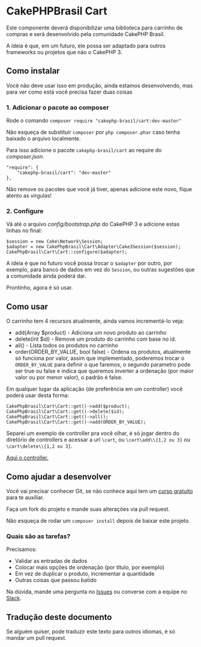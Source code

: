 # CakePHPBrasil Cart

Este componente deverá disponibilizar uma biblioteca para carrinho de compras e será desenvolvido pela comunidade CakePHP Brasil.

A ideia é que, em um futuro, ele possa ser adaptado para outros frameworks ou projetos que não o CakePHP 3.

## Como instalar

Você não deve usar isso em produção, ainda estamos desenvolvendo, mas para ver como está você precisa fazer duas coisas

### 1. Adicionar o pacote ao composer

Rode o comando `composer require "cakephp-brasil/cart:dev-master"`

Não esqueça de substituir `composer` por `php composer.phar` caso tenha baixado o arquivo localmente.

Para isso adicione o pacote `cakephp-brasil/cart` ao require do *composer.json*.

    "require": {
        "cakephp-brasil/cart": "dev-master"
    },

Não remove os pacotes que você já tiver, apenas adicione este novo, fique atento as virgulas!

### 2. Configure

Vá até o arquivo *config/bootstrap.php* do CakePHP 3 e adicione estas linhas no final:

	$session = new Cake\Network\Session;
	$adapter = new CakePhpBrasil\Cart\Adapter\Cake3Session($session);
	CakePhpBrasil\Cart\Cart::configure($adapter);

A ideia é que no futuro você possa trocar o `$adapter` por outro, por exemplo, para banco de dados em vez do `Session`, ou outras sugestões que a comunidade ainda poderá dar.

Prontinho, agora é só usar.

## Como usar

O carrinho tem 4 recursos atualmente, ainda vamos incrementá-lo veja:

 - add(Array $product) - Adiciona um novo produto ao carrinho
 - delete(int $id) - Remove um produto do carrinho com base no id.
 - all() - Lista todos os produtos no carrinho
 - order(ORDER_BY_VALUE, bool false) - Ordena os produtos, atualmente só funciona por valor, assim que implementado, poderemos trocar o `ORDER_BY_VALUE` para definir o que faremos, o segundo parametro pode ser true ou false e indica que queremos inverter a ordenação (por maior valor ou por menor valor), o padrão é false.

Em qualquer lugar da aplicação (de preferência em um controller) você poderá usar desta forma:

	CakePhpBrasil\Cart\Cart::get()->add($product);
	CakePhpBrasil\Cart\Cart::get()->delete($id);
	CakePhpBrasil\Cart\Cart::get()->all();
	CakePhpBrasil\Cart\Cart::get()->add(ORDER_BY_VALUE);

Separei um exemplo de controller pra você olhar, é só jogar dentro do diretório de controllers e acessar a url `\cart`, ou `\cart\add\\{1,2 ou 3}` ou `\cart\delete\\{1,2 ou 3}`.

[Aqui o controller.](https://github.com/CakePHPBrasil/cart/blob/master/CartController.php)

## Como ajudar a desenvolver

Você vai precisar conhecer Git, se não conhece aqui tem um [curso gratuito](http://www.webdevbr.com.br/gratis/git-iniciante.html) para te auxiliar.

Faça um fork do projeto e mande suas alterações via pull request.

Não esqueça de rodar um `composer install` depois de baixar este projeto.

### Quais são as tarefas?

Precisamos:

 - Validar as entradas de dados
 - Colocar mais opções de ordenação (por título, por exemplo)
 - Em vez de duplicar o produto, incrementar a quantidade
 - Outras coisas que passou batido

Na dúvida, mande uma pergunta no [Issues](https://github.com/CakePHPBrasil/cart/issues) ou converse com a equipe no [Slack](http://slack.cakephpbrasil.com.br/).

## Tradução deste documento

Se alguém quiser, pode traduzir este texto para outros idiomas, é só mandar um pull request.